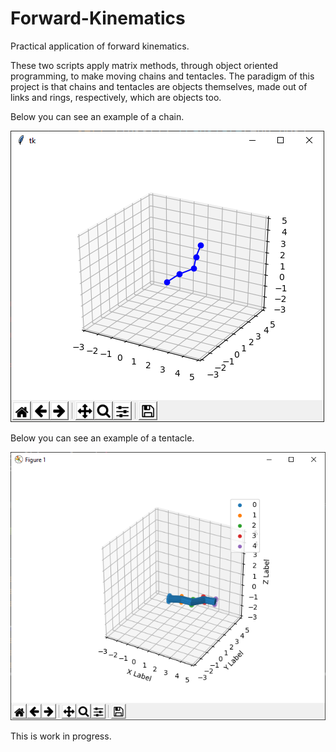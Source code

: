 # Forward-Kinematics
Practical application of forward kinematics.

These two scripts apply matrix methods, through object oriented programming, to make moving chains and tentacles. The paradigm of this project is that chains and tentacles are objects themselves, made out of links and rings, respectively, which are objects too.

Below you can see an example of a chain.

![](Images/Chain_example.png)

Below you can see an example of a tentacle.

![](Images/Tentacle_example.png)

This is work in progress.
